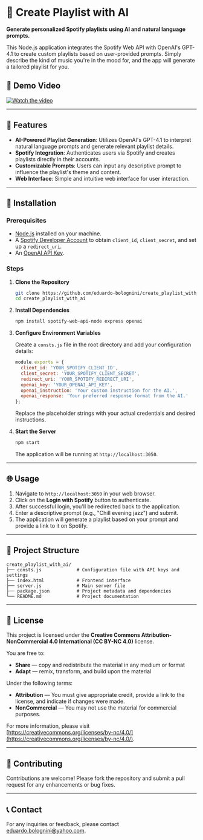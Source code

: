 # 🎿 Create Playlist with AI



**Generate personalized Spotify playlists using AI and natural language prompts.**

This Node.js application integrates the Spotify Web API with OpenAI's GPT-4.1 to create custom playlists based on user-provided prompts. Simply describe the kind of music you're in the mood for, and the app will generate a tailored playlist for you.

## 🎥 Demo Video

[![Watch the video](https://img.youtube.com/vi/xKmfEfM0EEc/hqdefault.jpg)](https://youtu.be/xKmfEfM0EEc)

---

## 🚀 Features

- **AI-Powered Playlist Generation**: Utilizes OpenAI's GPT-4.1 to interpret natural language prompts and generate relevant playlist details.
- **Spotify Integration**: Authenticates users via Spotify and creates playlists directly in their accounts.
- **Customizable Prompts**: Users can input any descriptive prompt to influence the playlist's theme and content.
- **Web Interface**: Simple and intuitive web interface for user interaction.

---

## 💪 Installation

### Prerequisites

- [Node.js](https://nodejs.org/) installed on your machine.
- A [Spotify Developer Account](https://developer.spotify.com/) to obtain `client_id`, `client_secret`, and set up a `redirect_uri`.
- An [OpenAI API Key](https://platform.openai.com/account/api-keys).

### Steps

1. **Clone the Repository**

   ```bash
   git clone https://github.com/eduardo-bolognini/create_playlist_with_ai.git
   cd create_playlist_with_ai
   ```

2. **Install Dependencies**

   ```bash
   npm install spotify-web-api-node express openai
   ```

3. **Configure Environment Variables**

   Create a `consts.js` file in the root directory and add your configuration details:

   ```javascript
   module.exports = {
     client_id: 'YOUR_SPOTIFY_CLIENT_ID',
     client_secret: 'YOUR_SPOTIFY_CLIENT_SECRET',
     redirect_uri: 'YOUR_SPOTIFY_REDIRECT_URI',
     openai_key: 'YOUR_OPENAI_API_KEY',
     openai_instruction: 'Your custom instruction for the AI.',
     openai_response: 'Your preferred response format from the AI.'
   };
   ```

   Replace the placeholder strings with your actual credentials and desired instructions.

4. **Start the Server**

   ```bash
   npm start
   ```

   The application will be running at `http://localhost:3050`.

---

## 🌐 Usage

1. Navigate to `http://localhost:3050` in your web browser.
2. Click on the **Login with Spotify** button to authenticate.
3. After successful login, you'll be redirected back to the application.
4. Enter a descriptive prompt (e.g., "Chill evening jazz") and submit.
5. The application will generate a playlist based on your prompt and provide a link to it on Spotify.

---

## 📁 Project Structure

```
create_playlist_with_ai/
├── consts.js             # Configuration file with API keys and settings
├── index.html            # Frontend interface
├── server.js             # Main server file
├── package.json          # Project metadata and dependencies
└── README.md             # Project documentation
```

---

## 📜 License

This project is licensed under the **Creative Commons Attribution-NonCommercial 4.0 International (CC BY-NC 4.0)** license.

You are free to:
- **Share** — copy and redistribute the material in any medium or format
- **Adapt** — remix, transform, and build upon the material

Under the following terms:
- **Attribution** — You must give appropriate credit, provide a link to the license, and indicate if changes were made.
- **NonCommercial** — You may not use the material for commercial purposes.

For more information, please visit [https://creativecommons.org/licenses/by-nc/4.0/](https://creativecommons.org/licenses/by-nc/4.0/).

---

## 🤝 Contributing

Contributions are welcome! Please fork the repository and submit a pull request for any enhancements or bug fixes.

---

## 📞 Contact

For any inquiries or feedback, please contact [eduardo.bolognini@yahoo.com](mailto:eduardo.bolognini@yahoo.com).

